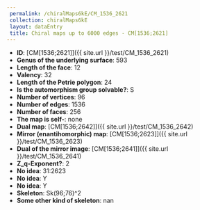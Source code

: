 ```yaml
--- 
 permalink: /chiralMaps6kE/CM_1536_2621 
 collection: chiralMaps6kE
 layout: dataEntry
 title: Chiral maps up to 6000 edges - CM[1536;2621]
---
```


- **ID**: [CM[1536;2621]]({{ site.url }}/test/CM_1536_2621)
- **Genus of the underlying surface**: 593
- **Length of the face**: 12
- **Valency**: 32
- **Length of the Petrie polygon**: 24
- **Is the automorphism group solvable?**: S
- **Number of vertices**: 96
- **Number of edges**: 1536
- **Number of faces**: 256
- **The map is self-**: none
- **Dual map**: [CM[1536;2642]]({{ site.url }}/test/CM_1536_2642)
- **Mirror (enantihomorphic) map**: [CM[1536;2623]]({{ site.url }}/test/CM_1536_2623)
- **Dual of the mirror image**: [CM[1536;2641]]({{ site.url }}/test/CM_1536_2641)
- **Z_q-Exponent?**: 2
- **No idea**:  31:2623
- **No idea**: Y
- **No idea**: Y
- **Skeleton**: Sk(96;76)^2
- **Some other kind of skeleton**: nan
